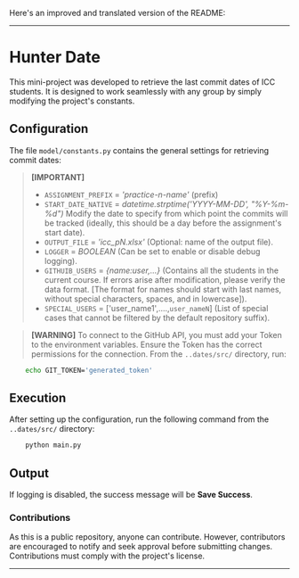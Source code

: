 Here's an improved and translated version of the README:

---

# Hunter Date

This mini-project was developed to retrieve the last commit dates of ICC students. It is designed to work seamlessly with any group by simply modifying the project's constants.

## Configuration

The file `model/constants.py` contains the general settings for retrieving commit dates:

> **[IMPORTANT]**
> - `ASSIGNMENT_PREFIX` = *'practice-n-name'* (prefix)
> - `START_DATE_NATIVE` = *datetime.strptime('YYYY-MM-DD', "%Y-%m-%d")* Modify the date to specify from which point the commits will be tracked (ideally, this should be a day before the assignment's start date).
> - `OUTPUT_FILE` = *'icc_pN.xlsx'* (Optional: name of the output file).
> - `LOGGER` = *BOOLEAN* (Can be set to enable or disable debug logging).
> - `GITHUIB_USERS` = *{name:user,...}* (Contains all the students in the current course. If errors arise after modification, please verify the data format. [The format for names should start with last names, without special characters, spaces, and in lowercase]).
> - `SPECIAL_USERS` = ['user_name1',....,`user_nameN`] (List of special cases that cannot be filtered by the default repository suffix).

> **[WARNING]**
> To connect to the GitHub API, you must add your Token to the environment variables. Ensure the Token has the correct permissions for the connection. From the `..dates/src/` directory, run:
```bash
    echo GIT_TOKEN='generated_token'
```

## Execution

After setting up the configuration, run the following command from the `..dates/src/` directory:
```bash
    python main.py
```

## Output

If logging is disabled, the success message will be **Save Success**.

### Contributions

As this is a public repository, anyone can contribute. However, contributors are encouraged to notify and seek approval before submitting changes. Contributions must comply with the project's license.

---

